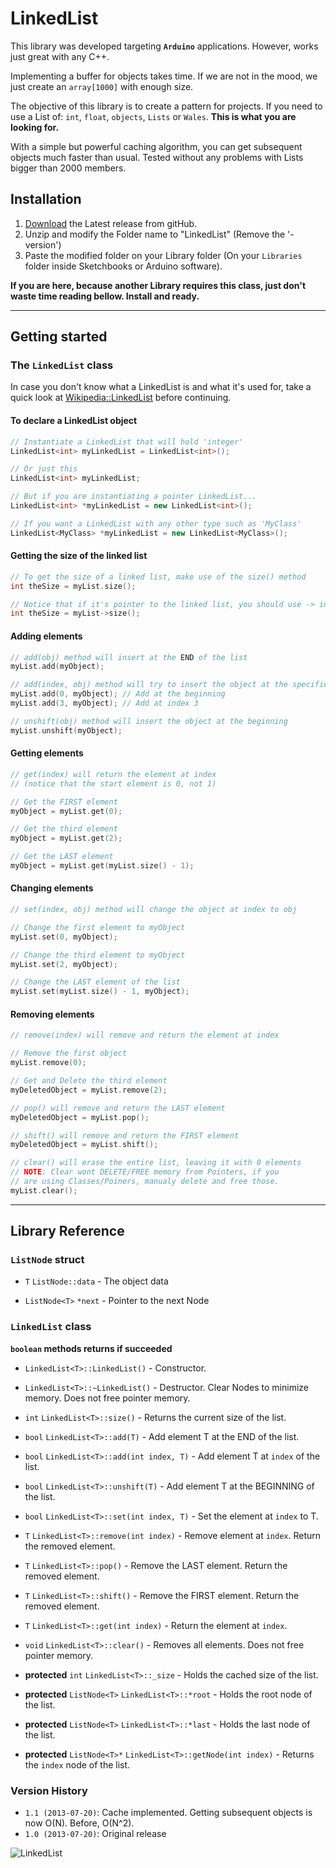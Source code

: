 # LinkedList

This library was developed targeting **`Arduino`** applications. However, works just great with any C++.

Implementing a buffer for objects takes time. If we are not in the mood, we just create an `array[1000]` with enough size.

The objective of this library is to create a pattern for projects.
If you need to use a List of: `int`, `float`, `objects`, `Lists` or `Wales`. **This is what you are looking for.** 

With a simple but powerful caching algorithm, you can get subsequent objects much faster than usual. Tested without any problems with Lists bigger than 2000 members.

## Installation

1. [Download](https://github.com/ivanseidel/LinkedList/archive/master.zip) the Latest release from gitHub.
2. Unzip and modify the Folder name to "LinkedList" (Remove the '-version')
3. Paste the modified folder on your Library folder (On your `Libraries` folder inside Sketchbooks or Arduino software).

**If you are here, because another Library requires this class, just don't waste time reading bellow. Install and ready.**

-------------------------

## Getting started

### The `LinkedList` class

In case you don't know what a LinkedList is and what it's used for, take a quick look at [Wikipedia::LinkedList](https://en.wikipedia.org/wiki/Linked_list) before continuing.

#### To declare a LinkedList object
```c++
// Instantiate a LinkedList that will hold 'integer'
LinkedList<int> myLinkedList = LinkedList<int>();

// Or just this
LinkedList<int> myLinkedList;

// But if you are instantiating a pointer LinkedList...
LinkedList<int> *myLinkedList = new LinkedList<int>();

// If you want a LinkedList with any other type such as 'MyClass'
LinkedList<MyClass> *myLinkedList = new LinkedList<MyClass>();
```

#### Getting the size of the linked list
```c++
// To get the size of a linked list, make use of the size() method
int theSize = myList.size();

// Notice that if it's pointer to the linked list, you should use -> instead
int theSize = myList->size();
```

#### Adding elements

```c++
// add(obj) method will insert at the END of the list
myList.add(myObject);

// add(index, obj) method will try to insert the object at the specified index
myList.add(0, myObject); // Add at the beginning
myList.add(3, myObject); // Add at index 3

// unshift(obj) method will insert the object at the beginning
myList.unshift(myObject);
```

#### Getting elements

```c++
// get(index) will return the element at index
// (notice that the start element is 0, not 1)

// Get the FIRST element
myObject = myList.get(0);

// Get the third element
myObject = myList.get(2);

// Get the LAST element
myObject = myList.get(myList.size() - 1);
```

#### Changing elements
```c++
// set(index, obj) method will change the object at index to obj

// Change the first element to myObject
myList.set(0, myObject);

// Change the third element to myObject
myList.set(2, myObject);

// Change the LAST element of the list
myList.set(myList.size() - 1, myObject);
```

#### Removing elements
```c++
// remove(index) will remove and return the element at index

// Remove the first object
myList.remove(0);

// Get and Delete the third element
myDeletedObject = myList.remove(2);

// pop() will remove and return the LAST element
myDeletedObject = myList.pop();

// shift() will remove and return the FIRST element
myDeletedObject = myList.shift();

// clear() will erase the entire list, leaving it with 0 elements
// NOTE: Clear wont DELETE/FREE memory from Pointers, if you 
// are using Classes/Poiners, manualy delete and free those.
myList.clear();
```

------------------------

## Library Reference

### `ListNode` struct

- `T` `ListNode::data` - The object data

- `ListNode<T>` `*next` - Pointer to the next Node

### `LinkedList` class

**`boolean` methods returns if succeeded**

- `LinkedList<T>::LinkedList()` - Constructor.

- `LinkedList<T>::~LinkedList()` - Destructor. Clear Nodes to minimize memory. Does not free pointer memory.

- `int` `LinkedList<T>::size()` - Returns the current size of the list.

- `bool` `LinkedList<T>::add(T)` - Add element T at the END of the list.

- `bool` `LinkedList<T>::add(int index, T)` - Add element T at `index` of the list.

- `bool` `LinkedList<T>::unshift(T)` - Add element T at the BEGINNING of the list.

- `bool` `LinkedList<T>::set(int index, T)` - Set the element at `index` to T.

- `T` `LinkedList<T>::remove(int index)` - Remove element at `index`. Return the removed element.

- `T` `LinkedList<T>::pop()` - Remove the LAST element. Return the removed element.

- `T` `LinkedList<T>::shift()` - Remove the FIRST element. Return the removed element.

- `T` `LinkedList<T>::get(int index)` - Return the element at `index`.

- `void` `LinkedList<T>::clear()` - Removes all elements. Does not free pointer memory.

- **protected** `int` `LinkedList<T>::_size` - Holds the cached size of the list.

- **protected** `ListNode<T>` `LinkedList<T>::*root` - Holds the root node of the list.

- **protected** `ListNode<T>` `LinkedList<T>::*last` - Holds the last node of the list.

- **protected** `ListNode<T>*` `LinkedList<T>::getNode(int index)` - Returns the `index` node of the list.

### Version History

* `1.1 (2013-07-20)`: Cache implemented. Getting subsequent objects is now O(N). Before, O(N^2).
* `1.0 (2013-07-20)`: Original release

![LinkedList](https://d2weczhvl823v0.cloudfront.net/ivanseidel/LinkedList/trend.png)
